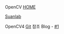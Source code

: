 OpenCV [HOME](https://github.com/opencv/opencv/tree/4.5.3)

[Suanlab](http://suanlab.com/youtube/cv.html) 

OpenCV4 [Git](https://github.com/sunkyoo/opencv4cvml)
참조 Blog - [#1](https://076923.github.io//posts/Python-opencv-12/) 
